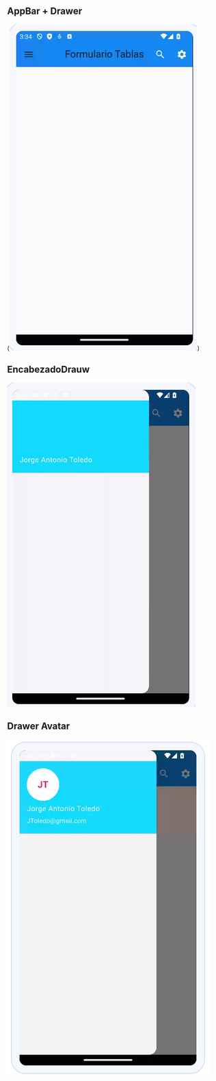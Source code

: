 ## AppBar + Drawer
(![alt text](image.png))

## EncabezadoDrauw
![alt text](image-1.png)

## Drawer Avatar
![alt text](image-2.png)
